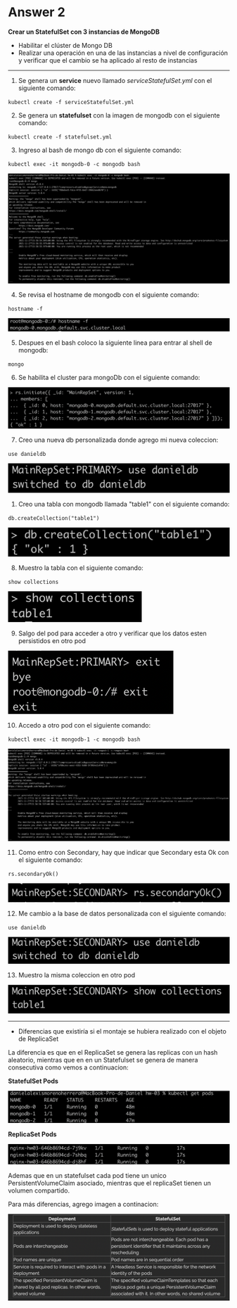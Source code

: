# Answer 2

**Crear un StatefulSet con 3 instancias de MongoDB**

* Habilitar el clúster de Mongo DB
* Realizar una operación en una de las instancias a nivel de configuración y verificar que el cambio se ha aplicado al resto de instancias

---

1. Se genera un **service** nuevo llamado _serviceStatefulSet.yml_ con el siguiente comando:

`kubectl create -f serviceStatefulSet.yml`

2. Se genera un **statefulset** con la imagen de mongodb con el siguiente comando:

`kubectl create -f statefulset.yml`

3. Ingreso al bash de mongo db con el siguiente comando:

`kubectl exec -it mongodb-0 -c mongodb bash`

![enterMongoBash](../images/enterMongoBash.png)

4. Se revisa el hostname de mongodb con el siguiente comando:

`hostname -f`

![getHostName](../images/hostName.png)

5. Despues en el bash coloco la siguiente linea para entrar al shell de mongodb:

`mongo`

6. Se habilita el cluster para mongoDb con el siguiente comando:

![habilitarCluster](../images/habilitarCluster.png)

7. Creo una nueva db personalizada donde agrego mi nueva coleccion:

`use danieldb`

![customDbMongo](../images/customDbMongo.png)

1. Creo una tabla con mongodb llamada "table1" con el siguiente comando:

`db.createCollection("table1")`

![createCollection](../images/createCollection.png)

8. Muestro la tabla con el siguiente comando:

`show collections`

![showCollection](../images/showCollection.png)

9. Salgo del pod para acceder a otro y verificar que los datos esten persistidos en otro pod

![exitBash](../images/exitBash.png)

10. Accedo a otro pod con el siguiente comando:

`kubectl exec -it mongodb-1 -c mongodb bash`

![enterMongoBash2](../images/enterMongoBash2.png)

11. Como entro con Secondary, hay que indicar que Secondary esta Ok con el siguiente comando:

`rs.secondaryOk()`

![secondaryOk](../images/secondaryOk.png)

12. Me cambio a la base de datos personalizada con el siguiente comando:

`use danieldb`

![customDbMongo](../images/customDbMongo2.png)

13. Muestro la misma coleccion en otro pod

![showCollection2](../images/showCollection2.png)

---

* Diferencias que existiría si el montaje se hubiera realizado con el objeto de
ReplicaSet

La diferencia es que en el ReplicaSet se genera las replicas con un hash aleatorio, mientras que en en un Statefulset se genera de manera consecutiva como vemos a continuacion:

**StatefulSet Pods**

![statefulsetPods](../images/statefulsetPods.png)

**ReplicaSet Pods**

![replicaSetPods](../images/replicaSetPods.png)

Ademas que en un statefulset cada pod tiene un unico PersistentVolumeClaim asociado, mientras que el replicaSet tienen un volumen compartido.

Para más diferencias, agrego imagen a continacion:

![deploymentvsStatefulset](../images/deploymentvsStatefulset.png)